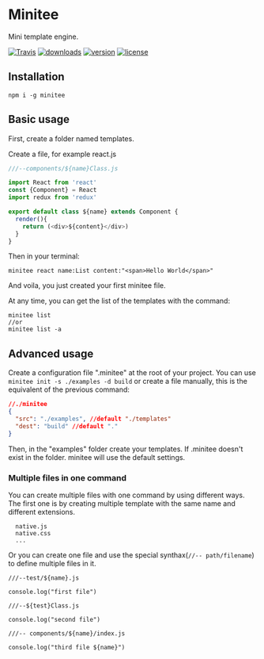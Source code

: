 # Minitee

Mini template engine.

[![Travis](https://img.shields.io/travis/wcastand/minitee.svg?style=flat-square)](https://travis-ci.org/wcastand/minitee)
[![downloads](https://img.shields.io/npm/dm/minitee.svg?style=flat-square)](https://www.npmjs.com/package/minitee)
[![version](https://img.shields.io/npm/v/minitee.svg?style=flat-square)](https://www.npmjs.com/package/minitee)
[![license](https://img.shields.io/npm/l/minitee.svg?style=flat-square)](https://opensource.org/licenses/MIT)
## Installation

```
npm i -g minitee
````

## Basic usage

First, create a folder named templates.

Create a file, for example react.js
```javascript
///--components/${name}Class.js

import React from 'react'
const {Component} = React
import redux from 'redux'

export default class ${name} extends Component {
  render(){
    return (<div>${content}</div>)
  }
}
```

Then in your terminal:
```
minitee react name:List content:"<span>Hello World</span>"
```

And voila, you just created your first minitee file.

At any time, you can get the list of the templates with the command:
```
minitee list
//or
minitee list -a
```

## Advanced usage

Create a configuration file ".minitee" at the root of your project.
You can use ``` minitee init -s ./examples -d build ```
or create a file manually, this is the equivalent of the previous command:

```json
//./minitee
{
  "src": "./examples", //default "./templates"
  "dest": "build" //default "."
}
```

Then, in the "examples" folder create your templates.
If .minitee doesn't exist in the folder. minitee will use the default settings.

### Multiple files in one command

You can create multiple files with one command by using different ways.
The first one is by creating multiple template with the same name and different extensions.

```
  native.js
  native.css
  ...
```

Or you can create one file and use the special synthax(``` //-- path/filename ```) to define multiple files in it.

```
///--test/${name}.js

console.log("first file")

///--${test}Class.js

console.log("second file")

///-- components/${name}/index.js

console.log("third file ${name}")
```
